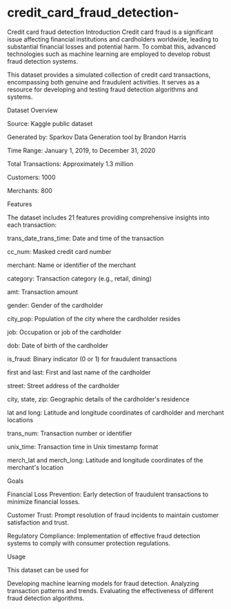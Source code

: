 # credit_card_fraud_detection-
Credit card fraud detection 
Introduction
Credit card fraud is a significant issue affecting financial institutions and cardholders worldwide, leading to substantial financial losses and potential harm. To combat this, advanced technologies such as machine learning are employed to develop robust fraud detection systems.

This dataset provides a simulated collection of credit card transactions, encompassing both genuine and fraudulent activities. It serves as a resource for developing and testing fraud detection algorithms and systems.

Dataset Overview

Source: Kaggle public dataset

Generated by: Sparkov Data Generation tool by Brandon Harris

Time Range: January 1, 2019, to December 31, 2020

Total Transactions: Approximately 1.3 million

Customers: 1000

Merchants: 800

Features


The dataset includes 21 features providing comprehensive insights into each transaction:

trans_date_trans_time: Date and time of the transaction

cc_num: Masked credit card number

merchant: Name or identifier of the merchant

category: Transaction category (e.g., retail, dining)

amt: Transaction amount

gender: Gender of the cardholder

city_pop: Population of the city where the cardholder resides

job: Occupation or job of the cardholder

dob: Date of birth of the cardholder

is_fraud: Binary indicator (0 or 1) for fraudulent transactions

first and last: First and last name of the cardholder

street: Street address of the cardholder


city, state, zip: Geographic details of the cardholder's residence


lat and long: Latitude and longitude coordinates of cardholder and merchant locations

trans_num: Transaction number or identifier

unix_time: Transaction time in Unix timestamp format

merch_lat and merch_long: Latitude and longitude coordinates of the merchant's location

Goals

Financial Loss Prevention: Early detection of fraudulent transactions to minimize financial losses.


Customer Trust: Prompt resolution of fraud incidents to maintain customer satisfaction and trust.


Regulatory Compliance: Implementation of effective fraud detection systems to comply with consumer protection regulations.

Usage

This dataset can be used for

Developing machine learning models for fraud detection.
Analyzing transaction patterns and trends.
Evaluating the effectiveness of different fraud detection algorithms.
